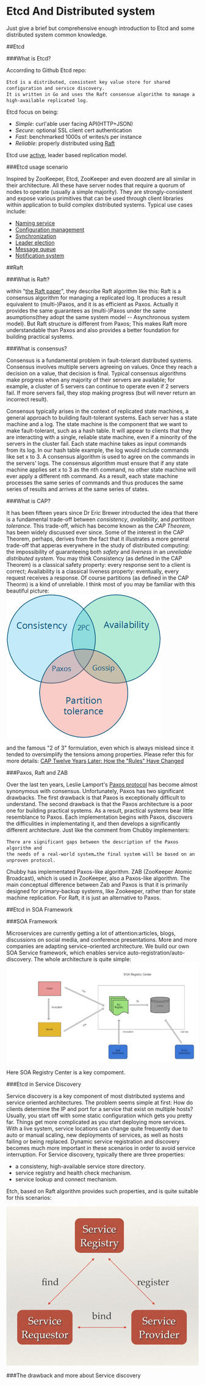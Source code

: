 # Etcd And Distributed system

Just give a brief but comprehensive enough introduction to Etcd and some distributed system common knowledge.

##Etcd

###What is Etcd?
	
Accorrding to Github Etcd repo:

	Etcd is a distributed, consistent key value store for shared configuration and service discovery. 
	It is written in Go and uses the Raft consensue algorithm to manage a high-available replicated log.

Etcd focus on being:

- _Simple_: curl'able user facing API(HTTP+JSON)
- _Secure_: optional SSL client cert authentication
- _Fast_: benchmarked 1000s of writes/s per instance
- _Reliable_: properly distributed using [Raft][1]

Etcd use [active][2], leader based replication model.

###Etcd usage scenario

Inspired by ZooKeeper, Etcd, ZooKeeper and even doozerd are all similar in their architecture. All these have server nodes that require a quorum of nodes to operate (usually a simple majority). They are strongly-consistent and expose various primitives that can be used through client libraries within application to build complex distributed systems. Typical use cases include:

- [Naming service][3]
- [Configuration management][4]
- [Synchronization][5]
- [Leader election][6]
- [Message queue][7]
- [Notification system][8]


##Raft

###What is Raft?

within "[the Raft paper][9]", they describe Raft algorithm like this: Raft is a consensus algorithm for managing a replicated log. It produces a result equivalent to (multi-)Paxos, and it is as efficient as Paxos. Actually it provides the same guarantees as (multi-)Paxos under the same asumptions(they adopt the same system model -- Asynchronous system model). But Raft structure is different from Paxos; This makes Raft more understandable than Paxos and also provides a better foundation for building practical systems. 

###What is consensus?

Consensus is a fundamental problem in fault-tolerant distributed systems. Consensus involves multiple servers agreeing on values. Once they reach a decision on a value, that decision is final. Typical consensus algorithms make progress when any majority of their servers are available; for example, a cluster of 5 servers can continue to operate even if 2 servers fail. If more servers fail, they stop making progress (but will never return an incorrect result).

Consensus typically arises in the context of replicated state machines, a general approach to building fault-tolerant systems. Each server has a state machine and a log. The state machine is the component that we want to make fault-tolerant, such as a hash table. It will appear to clients that they are interacting with a single, reliable state machine, even if a minority of the servers in the cluster fail. Each state machine takes as input commands from its log. In our hash table example, the log would include commands like set x to 3. A consensus algorithm is used to agree on the commands in the servers' logs. The consensus algorithm must ensure that if any state machine applies set x to 3 as the nth command, no other state machine will ever apply a different nth command. As a result, each state machine processes the same series of commands and thus produces the same series of results and arrives at the same series of states.

###What is CAP?

It has been fifteen years since Dr Eric Brewer introducted the idea that there is a fundamental trade-off between *consistency*, *availability*, and *partitoon tolerance*. This trade-off, which has become known as the *CAP Theorem*, has been widely discussed ever since. Some of the interest in the CAP Theorem, perhaps, derives from the fact that it illustrates a more general trade-off that apperas everywhere in the study of distributed computing: the impossibility of guaranteeing both *safety* and *liveness* in an *unreliable distributed system*. You may think Consistency (as defined in the CAP Theorem) is a classical safety property: every response sent to a client is correct; Availability is a classical liveness property: eventually, every request receives a response. Of course partitions (as defined in the CAP Theorm) is a kind of unreliable. I think most of you may be familiar with this beautiful picture: 
![CAP](https://raw.githubusercontent.com/AdoHe/Tech_Talk_again/master/images/CAP.png)

and the famous "2 of 3" formulation, even which is always mislead since it tended to oversimplify the tensions among properties. Please refer this for more details: 
[CAP Twelve Years Later: How the "Rules" Have Changed][10]

###Paxos, Raft and ZAB

Over the last ten years, Leslie Lamport's [Paxos protocol][11] has become almost synonymous with consensus. Unfortunately, Paxos has two significant drawbacks. The first drawback is that Paxos is exceptionally difficult to understand. The second drawback is that the Paxos architecture is a poor one for building practical systems. As a result, practical systems bear little resemblance to Paxos. Each implementation begins with Paxos, discovers the difficulities in implementating it, and then develops a significantly different architecture. Just like the comment from Chubby implementers:

	There are significant gaps between the description of the Paxos algorithm and
	the needs of a real-world system…the final system will be based on an unproven protocol.
	
Chubby has implementated Paxos-like algorithm. ZAB (ZooKeeper Atomic Broadcast), which is used in ZooKeeper, also a Paxos-like algorithm. The main conceptual difference between Zab and Paxos is that it is primarily designed for primary-backup systems, like Zookeeper, rather than for state machine replication. For Raft, it is just an alternative to Paxos.

##Etcd in SOA Framework

###SOA Framework

Microservices are currently getting a lot of attention:articles, blogs, discussions on social media, and conference presentations. More and more companies are adapting service-oriented architecture. We build our own SOA Service framework, which enables service auto-registration/auto-discovery. The whole architecture is quite simple:
![SOA](https://raw.githubusercontent.com/AdoHe/Baiji/master/Documents/arch.jpg)

Here SOA Registry Center is a key compoment.

###Etcd in Service Discovery

Service discovery is a key component of most distributed systems and service oriented architectures. The problem seems simple at first: How do clients determine the IP and port for a service that exist on multiple hosts? Usually, you start off with some static configuration which gets you pretty far. Things get more complicated as you start deploying more services. With a live system, service locations can change quite frequently due to auto or manual scaling, new deployments of services, as well as hosts failing or being replaced. Dynamic service registration and discovery becomes much more important in these scenarios in order to avoid service interruption. For Service discovery, typically there are three properties:

- a consisteny, high-available service store directory.
- service registry and health check mechanism.
- service lookup and connect mechanism.

Etch, based on Raft algorithm provides such properties, and is quite suitable for this scenarios:

![Service](https://raw.githubusercontent.com/AdoHe/Tech_Talk_again/master/images/0129001.jpg)

###The drawback and more about Service discovery


[1]: http://raftconsensus.github.io/
[2]: http://en.wikipedia.org/wiki/Replication_(computing)
[3]: http://en.wikipedia.org/wiki/Name_service
[4]: http://en.wikipedia.org/wiki/Configuration_management
[5]: http://en.wikipedia.org/wiki/Synchronization
[6]: http://en.wikipedia.org/wiki/Leader_election
[7]: http://en.wikipedia.org/wiki/Message_Queue
[8]: http://en.wikipedia.org/wiki/Notification_system
[9]: http://ramcloud.stanford.edu/raft.pdf
[10]: http://www.infoq.com/articles/cap-twelve-years-later-how-the-rules-have-changed
[11]: http://research.microsoft.com/en-us/um/people/lamport/pubs/lamport-paxos.pdf
